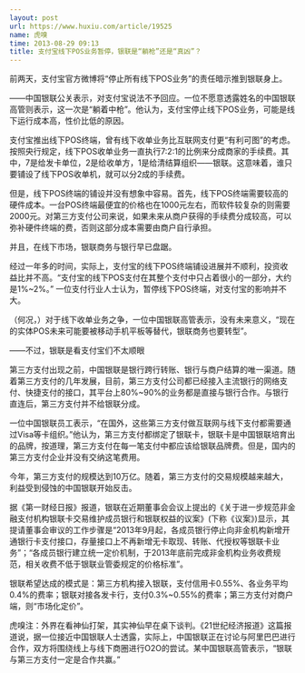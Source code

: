 ```yaml
---
layout: post
url: https://www.huxiu.com/article/19525
name: 虎嗅
time: 2013-08-29 09:13
title: 支付宝线下POS业务暂停，银联是“躺枪”还是“真凶”？
---
```

前两天，支付宝官方微博将“停止所有线下POS业务”的责任暗示推到银联身上。

——中国银联公关表示，对支付宝说法不予回应。一位不愿意透露姓名的中国银联高管则表示，这一次是“躺着中枪”。他认为，支付宝停止线下POS业务，可能是线下运行成本高，性价比低的原因。

支付宝推出线下POS终端，曾有线下收单业务比互联网支付更“有利可图”的考虑。按照央行规定，线下POS收单业务一直执行7:2:1的比例来分成商家的手续费。其中，7是给发卡单位，2是给收单方，1是给清结算组织——银联。这意味着，谁只要铺设了线下POS收单机，就可以分2成的手续费。

但是，线下POS终端的铺设并没有想象中容易。首先，线下POS终端需要较高的硬件成本。一台POS终端最便宜的价格也在1000元左右，而软件较复杂的则需要2000元。对第三方支付公司来说，如果未来从商户获得的手续费分成较高，可以弥补硬件终端的费，否则这部分成本需要由商户自行承担。

并且，在线下市场，银联商务与银行早已盘踞。

经过一年多的时间，实际上，支付宝的线下POS终端铺设进展并不顺利，投资收益比并不高。“支付宝的线下POS支付在其整个支付中只占着很小的一部分，大约是1%~2%。” 一位支付行业人士认为，暂停线下POS终端，对支付宝的影响并不大。

（何况，）对于线下收单业务之争，一位中国银联高管表示，没有未来意义，“现在的实体POS未来可能要被移动手机平板等替代，银联商务也要转型”。

——不过，银联是看支付宝们不太顺眼

第三方支付出现之前，中国银联是银行跨行转账、银行与商户结算的唯一渠道。随着第三方支付的几年发展，目前，第三方支付公司都已经接入主流银行的网络支付、快捷支付的接口，其平台上80%~90%的业务都是直接与银行合作。与银行直连后，第三方支付并不给银联分成。

一位中国银联员工表示，“在国外，这些第三方支付做互联网与线下支付都需要通过Visa等卡组织。”他认为，第三方支付都绑定了银联卡，银联卡是中国银联培育出的品牌，按道理，第三方支付在每一笔支付中都应该给银联品牌费。但是，国内的第三方支付企业并没有交纳这笔费用。

今年，第三方支付的规模达到10万亿。随着，第三方支付的交易规模越来越大，利益受到侵蚀的中国银联开始反击。

据《第一财经日报》报道，银联在近期董事会会议上提出的《关于进一步规范非金融支付机构银联卡交易维护成员银行和银联权益的议案》(下称《议案》)显示，其提请董事会审议的工作步骤是“2013年9月起，各成员银行停止向非金机构新增开通银行卡支付接口，存量接口上不再新增无卡取现、转账、代授权等银联卡业务”；“各成员银行建立统一定价机制，于2013年底前完成非金机构业务收费规范，相关收费不低于银联业管委规定的价格标准”。

银联希望达成的模式是：第三方机构接入银联，支付信用卡0.55%、各业务平均0.4%的费率；银联对接各发卡行，支付0.3%~0.55%的费率；第三方支付对商户端，则“市场化定价”。

虎嗅注：外界在看神仙打架，其实神仙早在桌下谈判。《21世纪经济报道》这篇报道说，据一位接近中国银联人士透露，实际上，中国银联正在讨论与阿里巴巴进行合作，双方将围绕线上与线下商圈进行O2O的尝试。某中国银联高管表示，“银联与第三方支付一定是合作共赢。”

